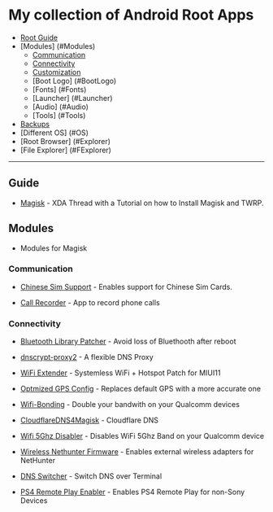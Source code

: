 # My collection of Android Root Apps

  - [Root Guide](#Guide)
  - [Modules] (#Modules)
	- [Communication](#Communication)
	- [Connectivity](#Connectivity)
	- [Customization](#customization)
	- [Boot Logo] (#BootLogo)
	- [Fonts] (#Fonts)
	- [Launcher] (#Launcher)
	- [Audio] (#Audio)
	- [Tools] (#Tools)
  - [Backups](#backups)
  - [Different OS] (#OS)
  - [Root Browser] (#Explorer)
  - [File Explorer] (#FExplorer)
  ---
  
  ## Guide
  
  * [Magisk](https://www.xda-developers.com/how-to-install-magisk/) - XDA Thread with a Tutorial on how to Install Magisk and TWRP.
  
  ## Modules
  
  - Modules for Magisk
  
  ### Communication
 
  * [Chinese Sim Support](https://github.com/Magisk-Modules-Repo/chinese_sim_supporter) - Enables support for Chinese Sim Cards. 
  
  * [Call Recorder](https://github.com/Magisk-Modules-Repo/callrecorder-skvalex) - App to record phone calls
  
  
  ### Connectivity
  
  * [Bluetooth Library Patcher](https://github.com/Magisk-Modules-Repo/BluetoothLibraryPatcher) - Avoid loss of Bluethooth after reboot
  
  * [dnscrypt-proxy2](https://github.com/Magisk-Modules-Repo/dnscrypt-proxy2) - A flexible DNS Proxy
  
  * [WiFi Extender](https://github.com/Magisk-Modules-Repo/WiFi_Extender) - Systemless WiFi + Hotspot Patch for MIUI11
  
  * [Optmized GPS Config](https://github.com/Magisk-Modules-Repo/optmizedgpsconf) - Replaces default GPS with a more accurate one
  
  * [Wifi-Bonding](https://github.com/Magisk-Modules-Repo/wifi-bonding) - Double your bandwith on your Qualcomm devices
  
  * [CloudflareDNS4Magisk](https://github.com/Magisk-Modules-Repo/CloudflareDNS4Magisk) - Cloudflare DNS
  
  * [Wifi 5Ghz Disabler](https://github.com/Magisk-Modules-Repo/wifi5ghzdisabler) - Disables WiFi 5Ghz Band on your Qualcomm device
  
  * [Wireless Nethunter Firmware](https://github.com/Magisk-Modules-Repo/wirelessFirmware) - Enables external wireless adapters for NetHunter
  
  * [DNS Switcher](https://github.com/Magisk-Modules-Repo/dns_switch) - Switch DNS over Terminal
  
  * [PS4 Remote Play Enabler](https://github.com/Magisk-Modules-Repo/PS4RE) - Enables PS4 Remote Play for non-Sony Devices
